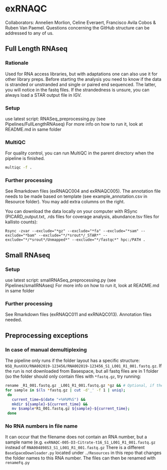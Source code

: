 # exRNAQC
Collaborators: Annelien Morlion, Celine Everaert, Francisco Avila Cobos & Ruben Van Paemel. 
Questions concerning the GitHub structure can be addressed to any of us.

## Full Length RNAseq
### Rationale
Used for RNA access libraries, but with adaptations one can also use it for other library preps. Before starting the analysis you need to know if the data is stranded or unstranded and single or paired end sequenced. The latter, you will notice in the fastq files. If the strandedness is unsure, you can always load a STAR output file in IGV.

### Setup
use latest script: RNASeq_preprocessing.py (see Pipelines/FullLengthRNAseq)
For more info on how to run it, look at README.md in same folder

### MultiQC
For quality control, you can run MultiQC in the parent directory when the pipeline is finished.
```bash
multiqc -f .
```

### Further processing
See Rmarkdown files (exRNAQC004 and exRNAQC005). The annotation file needs to be made based on template (see example_annotation.csv in Resource folder). You may add extra columns on the right.
	
You can download the data locally on your computer with RSync (PICARD_output.txt, .rds files for coverage analysis, abundance.tsv files for kallisto counts):
```
Rsync -zvar --exclude="*gz" --exclude="*fa" --exclude="*sam" --exclude="*bam" --exclude="*/*srout*/_STAR*" --exclude="*/*srout*/Unmapped*" --exclude="*/fastqc*" hpc:/PATH .
```

## Small RNAseq
### Setup
use latest script: smallRNASeq_preprocessing.py (see Pipelines/smallRNAseq)
For more info on how to run it, look at README.md in same folder

### Further processing
See Rmarkdown files (exRNAQC011 and exRNAQC013). Annotation files needed.


## Preprocessing exceptions
### In case of manual demultiplexing
The pipeline only runs if the folder layout has a specific structure: `NSQ_RunXXX/RNA002019-123456/RNA002019-123456_S1_L001_R1_001.fastq.gz`. If the run is not downloaded from Basespace, but all fastq files are in 1 folder (so the folder should only contain files with `*fastq.gz`, try running:
	
```bash
rename _R1_001.fastq.gz _L001_R1_001.fastq.gz *gz && # Optional, if the lane is not in the filename (e.g. demultiplexing without splitting lanes).
for sample in $(ls *fastq.gz | cut -d'_' -f 1 | uniq); 
 do
   current_time=$(date "+%H%M%S") && 
   mkdir ${sample}-${current_time} &&
   mv $sample*R1_001.fastq.gz ${sample}-${current_time}; 
 done
 ```
 
### No RNA numbers in file name
It can occur that the filename does not contain an RNA number, but a sample name (e.g. `exRNAQC-005-D3-Citrate-t16_S1_L001_R1_001.fastq.gz` instead of `RNA004898S3_S1_L001_R1_001.fastq.gz`
There is a different `BaseSpaceDownloader.py` located under `./Resources` in this repo that changes the folder names to this RNA number. The files can then be renamed with `renameFq.py`
